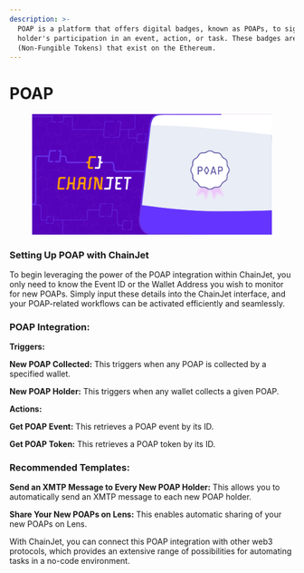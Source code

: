 ```yaml
---
description: >-
  POAP is a platform that offers digital badges, known as POAPs, to signify a
  holder's participation in an event, action, or task. These badges are NFTs
  (Non-Fungible Tokens) that exist on the Ethereum.
---
```


# POAP

<figure><img src="../.gitbook/assets/poap.png" alt=""><figcaption></figcaption></figure>

### Setting Up POAP with ChainJet

To begin leveraging the power of the POAP integration within ChainJet, you only need to know the Event ID or the Wallet Address you wish to monitor for new POAPs. Simply input these details into the ChainJet interface, and your POAP-related workflows can be activated efficiently and seamlessly.

### POAP Integration:

**Triggers:**

**New POAP Collected:** This triggers when any POAP is collected by a specified wallet.

**New POAP Holder:** This triggers when any wallet collects a given POAP.

**Actions:**

**Get POAP Event:** This retrieves a POAP event by its ID.

**Get POAP Token:** This retrieves a POAP token by its ID.

### Recommended Templates:

**Send an XMTP Message to Every New POAP Holder:** This allows you to automatically send an XMTP message to each new POAP holder.

**Share Your New POAPs on Lens:** This enables automatic sharing of your new POAPs on Lens.

With ChainJet, you can connect this POAP integration with other web3 protocols, which provides an extensive range of possibilities for automating tasks in a no-code environment.
